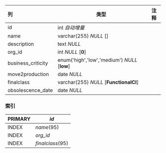 | 列                 | 类型                                         | 注释 |
| :----------------- | -------------------------------------------- | ---- |
| id                 | int *自动增量*                               |      |
| name               | varchar(255) *NULL* []                       |      |
| description        | text *NULL*                                  |      |
| org_id             | int *NULL* [**0**]                           |      |
| business_criticity | enum('high','low','medium') *NULL* [**low**] |      |
| move2production    | date *NULL*                                  |      |
| finalclass         | varchar(255) *NULL* [**FunctionalCI**]       |      |
| obsolescence_date  | date *NULL*                                  |      |

### 索引

| PRIMARY | *id*             |
| :------ | ---------------- |
| INDEX   | *name*(95)       |
| INDEX   | *org_id*         |
| INDEX   | *finalclass*(95) |